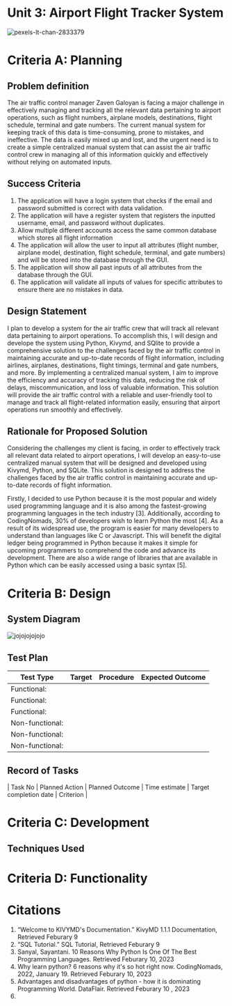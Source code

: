 # Unit 3: Airport Flight Tracker System
![pexels-lt-chan-2833379](https://user-images.githubusercontent.com/111751273/217878429-b0860c83-7789-4ebb-883c-296cb0cf58e1.jpg)


# Criteria A: Planning

## Problem definition
The air traffic control manager Zaven Galoyan is facing a major challenge in effectively managing and tracking all the relevant data pertaining to airport operations, such as flight numbers, airplane models, destinations, flight schedule, terminal and gate numbers. The current manual system for keeping track of this data is time-consuming, prone to mistakes, and ineffective. The data is easily mixed up and lost, and the urgent need is to create a simple centralized manual system that can assist the air traffic control crew in managing all of this information quickly and effectively without relying on automated inputs.
## Success Criteria
1. The application will have a login system that checks if the email and password submitted is correct with data validation.
2. The application will have a register system that registers the inputted username, email, and password without duplicates.
3. Allow multiple different accounts access the same common database which stores all flight information
4. The application will allow the user to input all attributes (flight number, airplane model, destination, flight schedule, terminal, and gate numbers) and will be stored into the database through the GUI.
5. The application will show all past inputs of all attributes from the database through the GUI.
6. The application will validate all inputs of values for specific attributes to ensure there are no mistakes in data.

## Design Statement 
I plan to develop a system for the air traffic crew that will track all relevant data pertaining to airport operations. To accomplish this, I will design and develope the system using Python, Kivymd, and SQlite to provide a comprehensive solution to the challenges faced by the air traffic control in maintaining accurate and up-to-date records of flight information, including airlines, airplanes, destinations, flight timings, terminal and gate numbers, and more. By implementing a centralized manual system, I aim to improve the efficiency and accuracy of tracking this data, reducing the risk of delays, miscommunication, and loss of valuable information. This solution will provide the air traffic control with a reliable and user-friendly tool to manage and track all flight-related information easily, ensuring that airport operations run smoothly and effectively.

## Rationale for Proposed Solution
Considering the challenges my client is facing, in order to effectively track all relevant data related to airport operations, I will develop an easy-to-use centralized manual system that will be designed and developed using Kivymd, Python, and SQLite. This solution is designed to address the challenges faced by the air traffic control in maintaining accurate and up-to-date records of flight information.

Firstly, I decided to use Python because it is the most popular and widely used programming language and it is also among the fastest-growing programming languages in the tech industry [3]. Additionally, according to CodingNomads, 30% of developers wish to learn Python the most [4]. As a result of its widespread use, the program is easier for many developers to understand than languages like C or Javascript. This will benefit the digital ledger being programmed in Python because it makes it simple for upcoming programmers to comprehend the code and advance its development. There are also a wide range of libraries that are available in Python which can be easily accessed using a basic syntax [5].


# Criteria B: Design

## System Diagram
![jojojojojojo](https://user-images.githubusercontent.com/111751273/218300364-847958a7-0dfe-4322-96aa-054a088358a8.png)


## Test Plan

| Test Type | Target | Procedure | Expected Outcome |
|-----------|--------|-----------|------------------|
| Functional: |
| Functional: |
| Functional: |
| Non-functional: |
| Non-functional: |
| Non-functional: |

## Record of Tasks
| Task No | Planned Action | Planned Outcome | Time estimate | Target completion date | Criterion |


# Criteria C: Development

## Techniques Used



# Criteria D: Functionality


# Citations
1. “Welcome to KIVYMD's Documentation.” KivyMD 1.1.1 Documentation, Retrieved Feburary 9
2. “SQL Tutorial.” SQL Tutorial, Retrieved Feburary 9
3. Sanyal, Sayantani. 10 Reasons Why Python Is One Of The Best Programming Languages. Retrieved Feburary 10, 2023
4. Why learn python? 6 reasons why it's so hot right now. CodingNomads, 2022, January 19. Retrieved Feburary 10, 2023
5. Advantages and disadvantages of python - how it is dominating Programming World. DataFlair. Retrieved Feburary 10 , 2023
6. 
